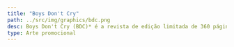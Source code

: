 ```yaml
---
title: "Boys Don't Cry"
path: ../src/img/graphics/bdc.png
desc: Boys Don't Cry (BDC)* é a revista de edição limitada de 360 páginas criada por Frank Ocean que serve como uma peça complementar ao seu álbum *Blonde*. A revista é uma compilação de escritos e fotografias, alguns dos quais são de outras celebridades, como Kanye West, A$AP Rocky e Tyler, The Creator. Além de destacar a estética visual e a visão artística de Ocean, BDC oferece uma reflexão profunda sobre suas influências e o processo criativo que moldou seu trabalho. A revista se tornou um item de colecionador, apreciada tanto por fãs quanto por críticos.
type: Arte promocional
---
```

